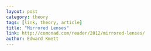 ```yaml
---
layout: post
category: theory
tags: [link, theory, article]
title: "Mirrored Lenses"
link: http://comonad.com/reader/2012/mirrored-lenses/
author: Edward Kmett
---
```

